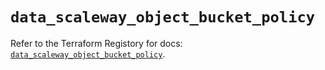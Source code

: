 # `data_scaleway_object_bucket_policy`

Refer to the Terraform Registory for docs: [`data_scaleway_object_bucket_policy`](https://registry.terraform.io/providers/scaleway/scaleway/2.19.0/docs/data-sources/object_bucket_policy).
